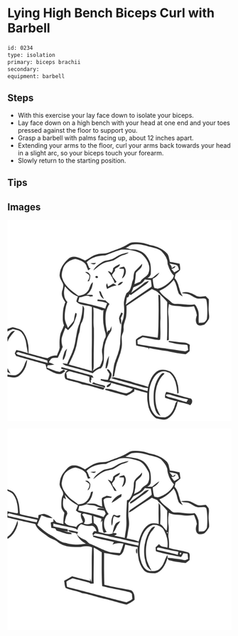 # Lying High Bench Biceps Curl with Barbell

> 

``` 
id: 0234 
type: isolation 
primary: biceps brachii 
secondary:  
equipment: barbell 
``` 


## Steps


 - With this exercise your lay face down to isolate your biceps.
 - Lay face down on a high bench with your head at one end and your toes pressed against the floor to support you.
 - Grasp a barbell with palms facing up, about 12 inches apart.
 - Extending your arms to the floor, curl your arms back towards your head in a slight arc, so your biceps touch your forearm.
 - Slowly return to the starting position.

## Tips



## Images

![](./../svg/0234-relaxation.svg "")

![](./../svg/0234-tension.svg "")

